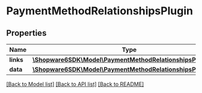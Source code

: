 # PaymentMethodRelationshipsPlugin

## Properties
Name | Type | Description | Notes
------------ | ------------- | ------------- | -------------
**links** | [**\Shopware6SDK\Model\PaymentMethodRelationshipsPluginLinks**](PaymentMethodRelationshipsPluginLinks.md) |  | [optional] 
**data** | [**\Shopware6SDK\Model\PaymentMethodRelationshipsPluginData**](PaymentMethodRelationshipsPluginData.md) |  | [optional] 

[[Back to Model list]](../../README.md#documentation-for-models) [[Back to API list]](../../README.md#documentation-for-api-endpoints) [[Back to README]](../../README.md)

